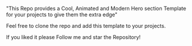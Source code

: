 "This Repo provides a Cool, Animated and Modern Hero section Template for your projects to give them the extra edge"

Feel free to clone the repo and add this template to your projects.

If you liked it please Follow me and star the Repository!
